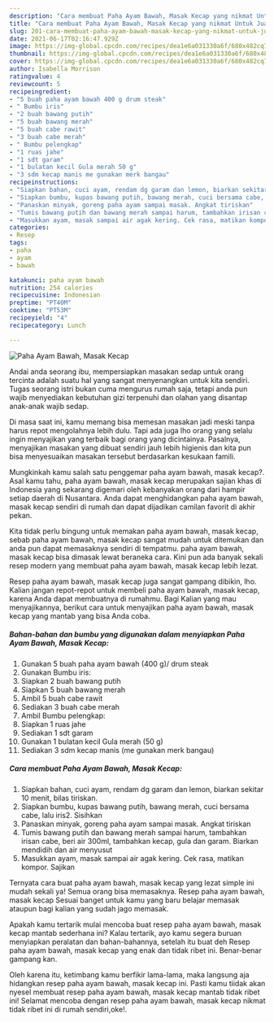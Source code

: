 ```yaml
---
description: "Cara membuat Paha Ayam Bawah, Masak Kecap yang nikmat Untuk Jualan"
title: "Cara membuat Paha Ayam Bawah, Masak Kecap yang nikmat Untuk Jualan"
slug: 201-cara-membuat-paha-ayam-bawah-masak-kecap-yang-nikmat-untuk-jualan
date: 2021-06-17T02:16:47.929Z
image: https://img-global.cpcdn.com/recipes/dea1e6a031330a6f/680x482cq70/paha-ayam-bawah-masak-kecap-foto-resep-utama.jpg
thumbnail: https://img-global.cpcdn.com/recipes/dea1e6a031330a6f/680x482cq70/paha-ayam-bawah-masak-kecap-foto-resep-utama.jpg
cover: https://img-global.cpcdn.com/recipes/dea1e6a031330a6f/680x482cq70/paha-ayam-bawah-masak-kecap-foto-resep-utama.jpg
author: Isabella Morrison
ratingvalue: 4
reviewcount: 5
recipeingredient:
- "5 buah paha ayam bawah 400 g drum steak"
- " Bumbu iris"
- "2 buah bawang putih"
- "5 buah bawang merah"
- "5 buah cabe rawit"
- "3 buah cabe merah"
- " Bumbu pelengkap"
- "1 ruas jahe"
- "1 sdt garam"
- "1 bulatan kecil Gula merah 50 g"
- "3 sdm kecap manis me gunakan merk bangau"
recipeinstructions:
- "Siapkan bahan, cuci ayam, rendam dg garam dan lemon, biarkan sekitar 10 menit, bilas tiriskan."
- "Siapkan bumbu, kupas bawang putih, bawang merah, cuci bersama cabe, lalu iris2. Sisihkan"
- "Panaskan minyak, goreng paha ayam sampai masak. Angkat tiriskan"
- "Tumis bawang putih dan bawang merah sampai harum, tambahkan irisan cabe, beri air 300ml, tambahkan kecap, gula dan garam. Biarkan mendidih dan air menyusut"
- "Masukkan ayam, masak sampai air agak kering. Cek rasa, matikan kompor. Sajikan"
categories:
- Resep
tags:
- paha
- ayam
- bawah

katakunci: paha ayam bawah 
nutrition: 254 calories
recipecuisine: Indonesian
preptime: "PT40M"
cooktime: "PT53M"
recipeyield: "4"
recipecategory: Lunch

---
```



![Paha Ayam Bawah, Masak Kecap](https://img-global.cpcdn.com/recipes/dea1e6a031330a6f/680x482cq70/paha-ayam-bawah-masak-kecap-foto-resep-utama.jpg)

Andai anda seorang ibu, mempersiapkan masakan sedap untuk orang tercinta adalah suatu hal yang sangat menyenangkan untuk kita sendiri. Tugas seorang istri bukan cuma mengurus rumah saja, tetapi anda pun wajib menyediakan kebutuhan gizi terpenuhi dan olahan yang disantap anak-anak wajib sedap.

Di masa  saat ini, kamu memang bisa memesan masakan jadi meski tanpa harus repot mengolahnya lebih dulu. Tapi ada juga lho orang yang selalu ingin menyajikan yang terbaik bagi orang yang dicintainya. Pasalnya, menyajikan masakan yang dibuat sendiri jauh lebih higienis dan kita pun bisa menyesuaikan masakan tersebut berdasarkan kesukaan famili. 



Mungkinkah kamu salah satu penggemar paha ayam bawah, masak kecap?. Asal kamu tahu, paha ayam bawah, masak kecap merupakan sajian khas di Indonesia yang sekarang digemari oleh kebanyakan orang dari hampir setiap daerah di Nusantara. Anda dapat menghidangkan paha ayam bawah, masak kecap sendiri di rumah dan dapat dijadikan camilan favorit di akhir pekan.

Kita tidak perlu bingung untuk memakan paha ayam bawah, masak kecap, sebab paha ayam bawah, masak kecap sangat mudah untuk ditemukan dan anda pun dapat memasaknya sendiri di tempatmu. paha ayam bawah, masak kecap bisa dimasak lewat beraneka cara. Kini pun ada banyak sekali resep modern yang membuat paha ayam bawah, masak kecap lebih lezat.

Resep paha ayam bawah, masak kecap juga sangat gampang dibikin, lho. Kalian jangan repot-repot untuk membeli paha ayam bawah, masak kecap, karena Anda dapat membuatnya di rumahmu. Bagi Kalian yang mau menyajikannya, berikut cara untuk menyajikan paha ayam bawah, masak kecap yang mantab yang bisa Anda coba.

<!--inarticleads1-->

##### Bahan-bahan dan bumbu yang digunakan dalam menyiapkan Paha Ayam Bawah, Masak Kecap:

1. Gunakan 5 buah paha ayam bawah (400 g)/ drum steak
1. Gunakan  Bumbu iris:
1. Siapkan 2 buah bawang putih
1. Siapkan 5 buah bawang merah
1. Ambil 5 buah cabe rawit
1. Sediakan 3 buah cabe merah
1. Ambil  Bumbu pelengkap:
1. Siapkan 1 ruas jahe
1. Sediakan 1 sdt garam
1. Gunakan 1 bulatan kecil Gula merah (50 g)
1. Sediakan 3 sdm kecap manis (me gunakan merk bangau)




<!--inarticleads2-->

##### Cara membuat Paha Ayam Bawah, Masak Kecap:

1. Siapkan bahan, cuci ayam, rendam dg garam dan lemon, biarkan sekitar 10 menit, bilas tiriskan.
1. Siapkan bumbu, kupas bawang putih, bawang merah, cuci bersama cabe, lalu iris2. Sisihkan
1. Panaskan minyak, goreng paha ayam sampai masak. Angkat tiriskan
1. Tumis bawang putih dan bawang merah sampai harum, tambahkan irisan cabe, beri air 300ml, tambahkan kecap, gula dan garam. Biarkan mendidih dan air menyusut
1. Masukkan ayam, masak sampai air agak kering. Cek rasa, matikan kompor. Sajikan




Ternyata cara buat paha ayam bawah, masak kecap yang lezat simple ini mudah sekali ya! Semua orang bisa memasaknya. Resep paha ayam bawah, masak kecap Sesuai banget untuk kamu yang baru belajar memasak ataupun bagi kalian yang sudah jago memasak.

Apakah kamu tertarik mulai mencoba buat resep paha ayam bawah, masak kecap mantab sederhana ini? Kalau tertarik, ayo kamu segera buruan menyiapkan peralatan dan bahan-bahannya, setelah itu buat deh Resep paha ayam bawah, masak kecap yang enak dan tidak ribet ini. Benar-benar gampang kan. 

Oleh karena itu, ketimbang kamu berfikir lama-lama, maka langsung aja hidangkan resep paha ayam bawah, masak kecap ini. Pasti kamu tiidak akan nyesel membuat resep paha ayam bawah, masak kecap mantab tidak ribet ini! Selamat mencoba dengan resep paha ayam bawah, masak kecap nikmat tidak ribet ini di rumah sendiri,oke!.

